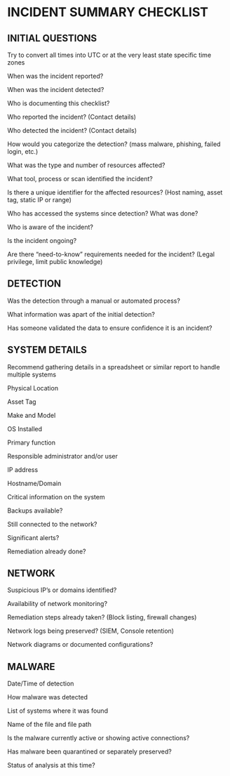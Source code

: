 # INCIDENT SUMMARY CHECKLIST

## INITIAL QUESTIONS
Try to convert all times into UTC or at the very least state specific time zones

When was the incident reported?

When was the incident detected?

Who is documenting this checklist?

Who reported the incident? (Contact details)

Who detected the incident? (Contact details)

How would you categorize the detection? (mass malware, phishing, failed login, etc.)

What was the type and number of resources affected?

What tool, process or scan identified the incident?

Is there a unique identifier for the affected resources? (Host naming, asset tag, static IP or range)

Who has accessed the systems since detection? What was done?

Who is aware of the incident?

Is the incident ongoing?

Are there “need-to-know” requirements needed for the incident? (Legal privilege, limit public knowledge)

## DETECTION
Was the detection through a manual or automated process?

What information was apart of the initial detection?

Has someone validated the data to ensure confidence it is an incident?

## SYSTEM DETAILS

Recommend gathering details in a spreadsheet or similar report to handle multiple systems

Physical Location

Asset Tag

Make and Model

OS Installed

Primary function

Responsible administrator and/or user

IP address

Hostname/Domain

Critical information on the system

Backups available?

Still connected to the network?

Significant alerts?

Remediation already done?

## NETWORK
Suspicious IP’s or domains identified?

Availability of network monitoring?

Remediation steps already taken? (Block listing, firewall changes)

Network logs being preserved? (SIEM, Console retention)

Network diagrams or documented configurations?

## MALWARE
Date/Time of detection

How malware was detected

List of systems where it was found

Name of the file and file path

Is the malware currently active or showing active connections?

Has malware been quarantined or separately preserved?

Status of analysis at this time?

